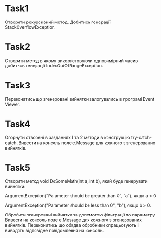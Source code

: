<H1> Task1</h1>
<p>   Створити рекурсивний метод. Добитись генерації StackOverflowException.</p>
  
<h1> Task2</h1>  
<p> Створити метод в якому використовуючи одновимірний масив добитись генерації IndexOutOfRangeException.</p>

<h1> Task3</h1>  
<p> Переконатись що згенеровані вийнятки залогувались в програмі Event Viewer.</p>

<h1> Task4</h1>  
<p> Огорнути створені в завданнях 1 та 2 методи в конструкцію try-catch-catch.
Вивести на консоль поле e.Message для кожного з згенерованих вийнятків.</p>

<h1> Task5</h1>  
<p>   Створити метод void DoSomeMath(int a, int b), який буде генерувати вийнятки:
 <p>ArgumentException("Parameter should be greater than 0", "a"), якщо а < 0</p>
 <p>ArgumentException("Parameter should be less than 0", "b"), якщо b > 0.</p>
 <p>Обробити згенеровані вийнятки за допомогою фільтрації по параметру. Вивести на консоль поле e.Message для кожного з
 згенерованих вийнятків. Переконитись що обидва обробники спрацьовують і виводять відповідне повідомлення на
 консоль.</p>
